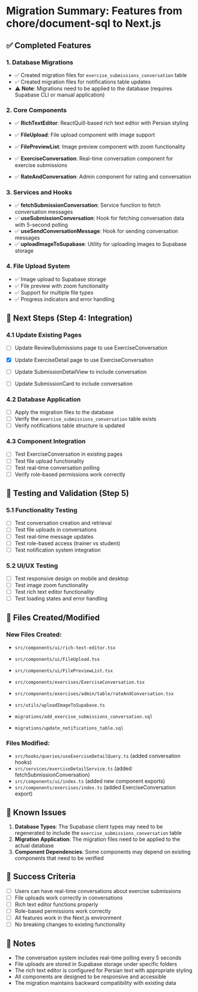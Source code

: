 # Migration Summary: Features from chore/document-sql to Next.js

## ✅ Completed Features

### 1. Database Migrations
- ✅ Created migration files for `exercise_submissions_conversation` table
- ✅ Created migration files for notifications table updates
- ⚠️ **Note**: Migrations need to be applied to the database (requires Supabase CLI or manual application)

### 2. Core Components
- ✅ **RichTextEditor**: ReactQuill-based rich text editor with Persian styling
- ✅ **FileUpload**: File upload component with image support
- ✅ **FilePreviewList**: Image preview component with zoom functionality
- ✅ **ExerciseConversation**: Real-time conversation component for exercise submissions

- ✅ **RateAndConversation**: Admin component for rating and conversation

### 3. Services and Hooks
- ✅ **fetchSubmissionConversation**: Service function to fetch conversation messages
- ✅ **useSubmissionConversation**: Hook for fetching conversation data with 5-second polling
- ✅ **useSendConversationMessage**: Hook for sending conversation messages
- ✅ **uploadImageToSupabase**: Utility for uploading images to Supabase storage

### 4. File Upload System
- ✅ Image upload to Supabase storage
- ✅ File preview with zoom functionality
- ✅ Support for multiple file types
- ✅ Progress indicators and error handling

## 🔄 Next Steps (Step 4: Integration)

### 4.1 Update Existing Pages
- [ ] Update ReviewSubmissions page to use ExerciseConversation
- [x] Update ExerciseDetail page to use ExerciseConversation
- [ ] Update SubmissionDetailView to include conversation
- [ ] Update SubmissionCard to include conversation


### 4.2 Database Application
- [ ] Apply the migration files to the database
- [ ] Verify the `exercise_submissions_conversation` table exists
- [ ] Verify notifications table structure is updated

### 4.3 Component Integration
- [ ] Test ExerciseConversation in existing pages
- [ ] Test file upload functionality
- [ ] Test real-time conversation polling
- [ ] Verify role-based permissions work correctly

## 🧪 Testing and Validation (Step 5)

### 5.1 Functionality Testing
- [ ] Test conversation creation and retrieval
- [ ] Test file uploads in conversations
- [ ] Test real-time message updates
- [ ] Test role-based access (trainer vs student)
- [ ] Test notification system integration

### 5.2 UI/UX Testing
- [ ] Test responsive design on mobile and desktop
- [ ] Test image zoom functionality
- [ ] Test rich text editor functionality
- [ ] Test loading states and error handling

## 📁 Files Created/Modified

### New Files Created:
- `src/components/ui/rich-text-editor.tsx`
- `src/components/ui/FileUpload.tsx`
- `src/components/ui/FilePreviewList.tsx`
- `src/components/exercises/ExerciseConversation.tsx`
- `src/components/exercises/admin/table/rateAndConversation.tsx`

- `src/utils/uploadImageToSupabase.ts`
- `migrations/add_exercise_submissions_conversation.sql`
- `migrations/update_notifications_table.sql`

### Files Modified:
- `src/hooks/queries/useExerciseDetailQuery.ts` (added conversation hooks)
- `src/services/exerciseDetailService.ts` (added fetchSubmissionConversation)
- `src/components/ui/index.ts` (added new component exports)
- `src/components/exercises/index.ts` (added ExerciseConversation export)

## 🚨 Known Issues

1. **Database Types**: The Supabase client types may need to be regenerated to include the `exercise_submissions_conversation` table
2. **Migration Application**: The migration files need to be applied to the actual database
3. **Component Dependencies**: Some components may depend on existing components that need to be verified

## 🎯 Success Criteria

- [ ] Users can have real-time conversations about exercise submissions
- [ ] File uploads work correctly in conversations
- [ ] Rich text editor functions properly
- [ ] Role-based permissions work correctly
- [ ] All features work in the Next.js environment
- [ ] No breaking changes to existing functionality

## 📝 Notes

- The conversation system includes real-time polling every 5 seconds
- File uploads are stored in Supabase storage under specific folders
- The rich text editor is configured for Persian text with appropriate styling
- All components are designed to be responsive and accessible
- The migration maintains backward compatibility with existing data 